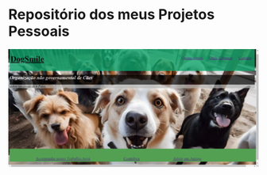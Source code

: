 
<h1>Repositório dos meus Projetos Pessoais</h1>
<img src="./Landing Page/Imagens/Readme.png" alt="Cães">
